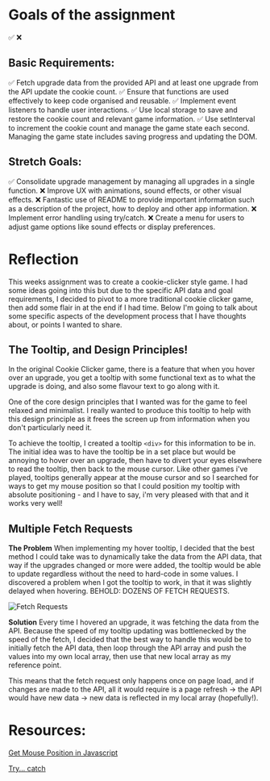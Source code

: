 # Goals of the assignment

✅ ❌

## Basic Requirements:

✅ Fetch upgrade data from the provided API and at least one upgrade from the API update the cookie count.
✅ Ensure that functions are used effectively to keep code organised and reusable.
✅ Implement event listeners to handle user interactions.
✅ Use local storage to save and restore the cookie count and relevant game information.
✅ Use setInterval to increment the cookie count and manage the game state each second.
Managing the game state includes saving progress and updating the DOM.

## Stretch Goals:

✅ Consolidate upgrade management by managing all upgrades in a single function.
❌ Improve UX with animations, sound effects, or other visual effects.
❌ Fantastic use of README to provide important information such as a description of the project, how to deploy and other app information.
❌ Implement error handling using try/catch.
❌ Create a menu for users to adjust game options like sound effects or display preferences.

# Reflection

This weeks assignment was to create a cookie-clicker style game. I had some ideas going into this but due to the specific API data and goal requirements, I decided to pivot to a more traditional cookie clicker game, then add some flair in at the end if I had time. Below I'm going to talk about some specific aspects of the development process that I have thoughts about, or points I wanted to share.

## The Tooltip, and Design Principles!

In the original Cookie Clicker game, there is a feature that when you hover over an upgrade, you get a tooltip with some functional text as to what the upgrade is doing, and also some flavour text to go along with it.

One of the core design principles that I wanted was for the game to feel relaxed and minimalist. I really wanted to produce this tooltip to help with this design principle as it frees the screen up from information when you don't particularly need it.

To achieve the tooltip, I created a tooltip `<div>` for this information to be in. The initial idea was to have the tooltip be in a set place but would be annoying to hover over an upgrade, then have to divert your eyes elsewhere to read the tooltip, then back to the mouse cursor. Like other games i've played, tooltips generally appear at the mouse cursor and so I searched for ways to get my mouse position so that I could position my tooltip with absolute positioning - and I have to say, i'm very pleased with that and it works very well!

## Multiple Fetch Requests

**The Problem**
When implementing my hover tooltip, I decided that the best method I could take was to dynamically take the data from the API data, that way if the upgrades changed or more were added, the tooltip would be able to update regardless without the need to hard-code in some values.
I discovered a problem when I got the tooltip to work, in that it was slightly delayed when hovering. BEHOLD: DOZENS OF FETCH REQUESTS.

![Fetch Requests](https://drive.google.com/file/d/1PbdtsGhxRdJBN7yPlOIH-SgE5kfW9LPK/view?usp=drive_link)

**Solution**
Every time I hovered an upgrade, it was fetching the data from the API. Because the speed of my tooltip updating was bottlenecked by the speed of the fetch, I decided that the best way to handle this would be to initially fetch the API data, then loop through the API array and push the values into my own local array, then use that new local array as my reference point.

This means that the fetch request only happens once on page load, and if changes are made to the API, all it would require is a page refresh -> the API would have new data -> new data is reflected in my local array (hopefully!).

# Resources:

[Get Mouse Position in Javascript](https://medium.com/@ryan_forrester_/how-to-get-mouse-position-in-javascript-37e4772a3f21)

[Try... catch](https://developer.mozilla.org/en-US/docs/Web/JavaScript/Reference/Statements/try...catch)
